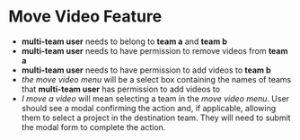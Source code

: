 # Move Video Feature

- **multi-team user** needs to belong to **team a** and **team b**
- **multi-team user** needs to have permission to remove videos from **team a**
- **multi-team user** needs to have permission to add videos to **team b**
- *the move video menu* will be a select box containing the names of teams that **multi-team user** has permission to add videos to
- *I move a video* will mean selecting a team in the *move video menu*. User should see a modal confirming the action and, if applicable, allowing them to select a project in the destination team. They will need to submit the modal form to complete the action.
